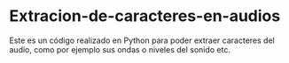 # Extracion-de-caracteres-en-audios
Este es un código realizado en Python para poder extraer caracteres del audio, como por ejemplo sus ondas o niveles del sonido etc. 
